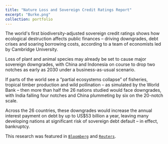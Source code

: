 ```yaml
---
title: "Nature Loss and Sovereign Credit Ratings Report"
excerpt: "Burke.png"
collection: portfolio
---
```


The world's first biodiversity-adjusted sovereign credit ratings shows how ecological destruction affects public finances – driving downgrades, debt crises and soaring borrowing costs, according to a team of economists led by Cambridge University.

Loss of plant and animal species may already be set to cause major sovereign downgrades, with China and Indonesia on course to drop two notches as early as 2030 under a business-as-usual scenario.

If parts of the world see a “partial ecosystems collapse” of fisheries, tropical timber production and wild pollination – as simulated by the World Bank – then more than half the 26 nations studied would face downgrades, with India falling four notches and China plummeting by six on the 20-notch scale.

Across the 26 countries, these downgrades would increase the annual interest payment on debt by up to US$53 billion a year, leaving many developing nations at significant risk of sovereign debt default – in effect, bankruptcy.

This research was featured in [`Bloomberg`](https://www.bloomberg.com/news/articles/2022-06-22/biodiversity-loss-may-push-developing-world-closer-to-default) and [`Reuters`](https://www.reuters.com/business/sustainable-business/mass-biodiversity-loss-would-slash-global-credit-ratings-report-warns-2022-06-22/).
